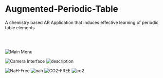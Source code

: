 # Augmented-Periodic-Table
A chemistry based AR Application that induces effective learning of periodic table elements

<br>
<br>

![Main Menu](https://user-images.githubusercontent.com/47331096/180031017-4c4ee192-0812-434e-b4fd-7471c2a22519.jpg)

![Camera Interface](https://user-images.githubusercontent.com/47331096/180031205-c6e645b9-4de2-4fbe-a71b-e3556d6f9997.jpg)
![description](https://user-images.githubusercontent.com/47331096/180031243-f53d9b30-16d9-4202-ac8c-71cd8f3373fe.jpg)

![NaH-Free](https://user-images.githubusercontent.com/47331096/180031086-fa72974c-90e3-43c7-9106-b00cdc849224.jpg)
![nah](https://user-images.githubusercontent.com/47331096/180031107-32855602-1df8-42e5-9e48-7b58ba01ace7.jpg)
![CO2-FREE](https://user-images.githubusercontent.com/47331096/180031124-269c12f3-e00a-44d9-ad82-3bf2d67e8df1.jpg)
![co2](https://user-images.githubusercontent.com/47331096/180031131-450f044c-43ad-4220-995a-6a263f4b874d.jpg)

